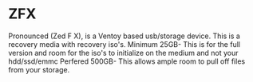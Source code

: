 # ZFX
Pronounced (Zed F X), is a Ventoy based usb/storage device. This is a recovery media with recovery iso's. 
Minimum 25GB- This is for the full version and room for the iso's to initialize on the medium and not your hdd/ssd/emmc
Perfered 500GB- This allows ample room to pull off files from your storage.
